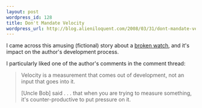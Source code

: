 ```yaml
---
layout: post
wordpress_id: 128
title: Don't Mandate Velocity
wordpress_url: http://blog.alieniloquent.com/2008/03/31/dont-mandate-velocity/
---
```

I came across this amusing (fictional) story about a [broken watch][1], and
it's impact on the author's development process.

I particularly liked one of the author's comments in the comment thread:

> Velocity is a measurement that comes out of development, not an input that
>goes into it.
>
> \[Uncle Bob\] said . . . that when you are trying to measure something, it's
> counter-productive to put pressure on it.

   [1]: http://blog.objectmentor.com/articles/2008/03/05/turn-back-the-dial
